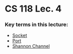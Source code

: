 # CS 118 Lec. 4

### Key terms in this lecture:

* [Socket](https://en.wikipedia.org/wiki/Network_socket)
* [Port](https://en.wikipedia.org/wiki/Port_(computer_networking))
* [Shannon Channel](https://en.wikipedia.org/wiki/Shannon%E2%80%93Hartley_theorem)
